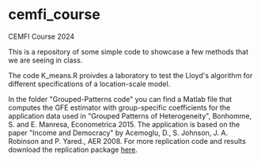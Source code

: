 # cemfi_course
CEMFI Course 2024

This is a repository of some simple code to showcase a few methods that we are seeing in class.

The code K_means.R proivdes a laboratory to test the Lloyd's algorithm for different specifications of a location-scale model. 

In the folder "Grouped-Patterns code" you can find a Matlab file that computes the GFE estimator with group-specific coefficients for the application data used in "Grouped Patterns of Heterogeneity", Bonhomme, S. and E. Manresa, Econometrica 2015. The application is based on the paper "Income and Democracy" by Acemoglu, D., S. Johnson, J. A. Robinson and P. Yared., AER 2008. For more replication code and results download the replication package [here](https://www.dropbox.com/scl/fi/sik5kir4heeaj2ymgt244/Bonhomme_Manresa_codes.zip?dl=0&e=2&rlkey=xs35hbvnd7a67ej4tc0bjkl3q).
